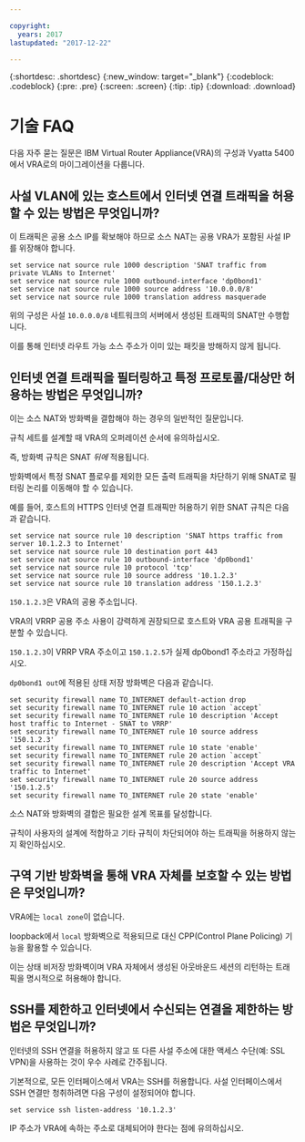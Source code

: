```yaml
---

copyright:
  years: 2017
lastupdated: "2017-12-22"

---
```


{:shortdesc: .shortdesc}
{:new_window: target="_blank"}
{:codeblock: .codeblock}
{:pre: .pre}
{:screen: .screen}
{:tip: .tip}
{:download: .download}

# 기술 FAQ
다음 자주 묻는 질문은 IBM Virtual Router Appliance(VRA)의 구성과 Vyatta 5400에서 VRA로의 마이그레이션을 다룹니다.

## 사설 VLAN에 있는 호스트에서 인터넷 연결 트래픽을 허용할 수 있는 방법은 무엇입니까?
이 트래픽은 공용 소스 IP를 확보해야 하므로 소스 NAT는 공용 VRA가 포함된 사설 IP를 위장해야 합니다.

```
set service nat source rule 1000 description 'SNAT traffic from private VLANs to Internet'
set service nat source rule 1000 outbound-interface 'dp0bond1'
set service nat source rule 1000 source address '10.0.0.0/8'
set service nat source rule 1000 translation address masquerade
```

위의 구성은 사설 `10.0.0.0/8` 네트워크의 서버에서 생성된 트래픽의 SNAT만 수행합니다.

이를 통해 인터넷 라우트 가능 소스 주소가 이미 있는 패킷을 방해하지 않게 됩니다.

## 인터넷 연결 트래픽을 필터링하고 특정 프로토콜/대상만 허용하는 방법은 무엇입니까?
이는 소스 NAT와 방화벽을 결합해야 하는 경우의 일반적인 질문입니다.

규칙 세트를 설계할 때 VRA의 오퍼레이션 순서에 유의하십시오.

즉, 방화벽 규칙은 SNAT *뒤에* 적용됩니다.

방화벽에서 특정 SNAT 플로우를 제외한 모든 출력 트래픽을 차단하기 위해 SNAT로 필터링 논리를 이동해야 할 수 있습니다.

예를 들어, 호스트의 HTTPS 인터넷 연결 트래픽만 허용하기 위한 SNAT 규칙은 다음과 같습니다.

```
set service nat source rule 10 description 'SNAT https traffic from server 10.1.2.3 to Internet'
set service nat source rule 10 destination port 443
set service nat source rule 10 outbound-interface 'dp0bond1'
set service nat source rule 10 protocol 'tcp'
set service nat source rule 10 source address '10.1.2.3'
set service nat source rule 10 translation address '150.1.2.3'
```

`150.1.2.3`은 VRA의 공용 주소입니다. 

VRA의 VRRP 공용 주소 사용이 강력하게 권장되므로 호스트와 VRA 공용 트래픽을 구분할 수 있습니다.

`150.1.2.3`이 VRRP VRA 주소이고 `150.1.2.5`가 실제 dp0bond1 주소라고 가정하십시오.

`dp0bond1 out`에 적용된 상태 저장 방화벽은 다음과 같습니다.

```
set security firewall name TO_INTERNET default-action drop
set security firewall name TO_INTERNET rule 10 action `accept`
set security firewall name TO_INTERNET rule 10 description 'Accept host traffic to Internet - SNAT to VRRP'
set security firewall name TO_INTERNET rule 10 source address '150.1.2.3'
set security firewall name TO_INTERNET rule 10 state 'enable'
set security firewall name TO_INTERNET rule 20 action `accept`
set security firewall name TO_INTERNET rule 20 description 'Accept VRA traffic to Internet'
set security firewall name TO_INTERNET rule 20 source address '150.1.2.5'
set security firewall name TO_INTERNET rule 20 state 'enable'
```

소스 NAT와 방화벽의 결합은 필요한 설계 목표를 달성합니다. 

규칙이 사용자의 설계에 적합하고 기타 규칙이 차단되어야 하는 트래픽을 허용하지 않는지 확인하십시오. 

## 구역 기반 방화벽을 통해 VRA 자체를 보호할 수 있는 방법은 무엇입니까?
VRA에는 `local zone`이 없습니다.

loopback에서 `local` 방화벽으로 적용되므로 대신 CPP(Control Plane Policing) 기능을 활용할 수 있습니다.

이는 상태 비저장 방화벽이며 VRA 자체에서 생성된 아웃바운드 세션의 리턴하는 트래픽을 명시적으로 허용해야 합니다.

## SSH를 제한하고 인터넷에서 수신되는 연결을 제한하는 방법은 무엇입니까?
인터넷의 SSH 연결을 허용하지 않고 또 다른 사설 주소에 대한 액세스 수단(예: SSL VPN)을 사용하는 것이 우수 사례로 간주됩니다.

기본적으로, 모든 인터페이스에서 VRA는 SSH를 허용합니다.
사설 인터페이스에서 SSH 연결만 청취하려면 다음 구성이 설정되어야 합니다.

```
set service ssh listen-address '10.1.2.3'
```

IP 주소가 VRA에 속하는 주소로 대체되어야 한다는 점에 유의하십시오.
